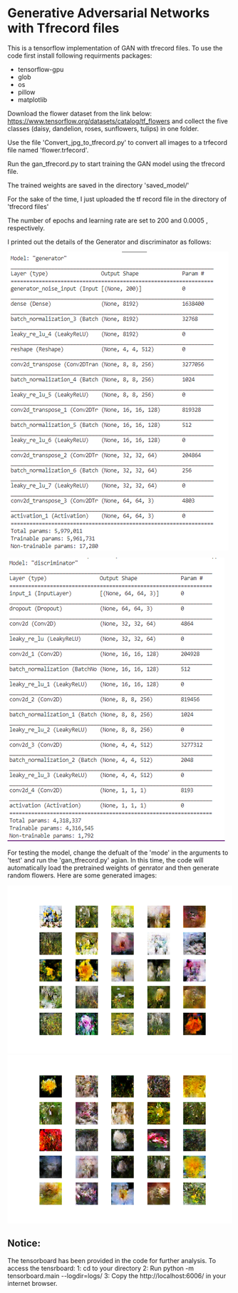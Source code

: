 
# Generative Adversarial Networks with Tfrecord files

This is a tensorflow implementation of GAN with tfrecord files. 
To use the code first install following requirments packages:

- tensorflow-gpu
- glob
- os
- pillow
- matplotlib


Download the flower dataset from the link below:
https://www.tensorflow.org/datasets/catalog/tf_flowers
and collect the five classes (daisy, dandelion, roses, sunflowers, tulips) in one folder.

Use the file 'Convert_jpg_to_tfrecord.py' to convert all images to a trfecord file named 'flower.trfecord'.

Run the gan_tfrecord.py to start training the GAN model using the tfrecord file.


The trained weights are saved in the directory 'saved_model/'

For the sake of the time, I just uploaded the tf record file in the directory of 'tfrecord files'

The number of epochs and learning rate are set to 200 and 0.0005 , respectively.

I printed out the details of the Generator and discriminator as follows:

![My Image](G.PNG)  

![My Image](D.PNG)  


For testing the model, change the defualt of the 'mode' in the arguments to 'test' and run the 'gan_tfrecord.py' agian. In this time, the code will automatically load the pretrained weights of genrator and then generate random flowers.
Here are some generated images:

![My Image](flower1.png)  
![My Image](flower2.png) 

## Notice: 
The tensorboard has been provided in the code for further analysis. To access the tensrboard:
1: cd to your directory
2: Run python -m tensorboard.main --logdir=logs/
3: Copy the http://localhost:6006/ in your internet browser.





